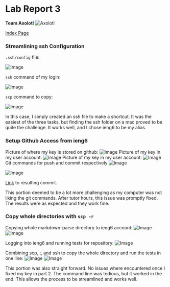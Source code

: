 # Lab Report 3
**Team Axolotl**
 ![Axolotl](https://user-images.githubusercontent.com/96553474/162535420-9fa77fb1-e2cc-42fb-a98d-479bef6edcd3.jpg)

 [Index Page](index.html)

### **Streamlining ssh Configuration**

```.ssh/config``` file:

![Image](configFile.png)

```ssh``` command of my login:

![Image](login.png)

```scp``` command to copy:

![Image](copySsh.png)



In this case, I simply created an ssh file to make a shortcut. It was the easiest of the three tasks, but finding the ssh folder on a mac proved to be quite the challenge. It works well, and I chose ieng6 to be my alias.

### **Setup Github Access from ieng6**
Picture of where my key is stored on github:
![Image](gitKeyStorage.png)
Picture of my key in my user account:
![Image](localKey.png)
Picture of my key in my user account:
![Image](localKeyStorage.png)
Git commands for push and commit respectively
![Image](GitPush.png)

![Image](GitCommit.png)

[Link](https://github.com/dfigueroag/markdown-parser/commit/a5de5996d2d29a48e827b530b5d21356ef47527b) to resulting commit.



This portion deemed to be a lot more challenging as my computer was not liking the git commands. After tutor hours, this issue was promptly fixed. The results were as expected and they work fine.

### **Copy whole directories with ```scp -r```**
Copying whole markdown-parse directory to ieng6 account:
![Image](copyingEverything.png)
![Image](copyingEverythingPt2.png)

Logging into ieng6 and running tests for repository:
![Image](tests.png)

Combining scp, ;, and ssh to copy the whole directory and run the tests in one line:
![Image](commandLine.png)
![Image](resultWithTest.png)


This portion was also straight forward. No issues where encountered once I fixed my key in part 2. The command line was tedious, but it worked in the end. This allows the process to be streamlined and works well.